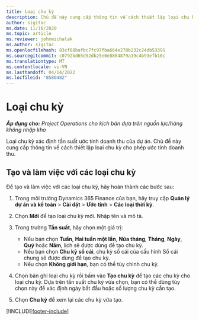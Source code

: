 ```yaml
---
title: Loại chu kỳ
description: Chủ đề này cung cấp thông tin về cách thiết lập loại chu kỳ cho phép ước tính doanh thu.
author: sigitac
ms.date: 11/16/2020
ms.topic: article
ms.reviewer: johnmichalak
ms.author: sigitac
ms.openlocfilehash: 83cf88bafbc7fc97fba664e278b232c24db53391
ms.sourcegitcommit: c0792bd65d92db25e0e8864879a19c4b93efb10c
ms.translationtype: MT
ms.contentlocale: vi-VN
ms.lasthandoff: 04/14/2022
ms.locfileid: "8580482"
---
```

# <a name="period-types"></a>Loại chu kỳ

_**Áp dụng cho:** Project Operations cho kịch bản dựa trên nguồn lực/hàng không nhập kho_

Loại chu kỳ xác định tần suất ước tính doanh thu của dự án. Chủ đề này cung cấp thông tin về cách thiết lập loại chu kỳ cho phép ước tính doanh thu. 

## <a name="create-and-work-with-period-types"></a>Tạo và làm việc với các loại chu kỳ
Để tạo và làm việc với các loại chu kỳ, hãy hoàn thành các bước sau:

1. Trong môi trường Dynamics 365 Finance của bạn, hãy truy cập **Quản lý dự án và kế toán** > **Cài đặt** > **Ước tính** > **Các loại thời kỳ**.
2. Chọn **Mới** để tạo loại chu kỳ mới. Nhập tên và mô tả.
3. Trong trường **Tần suất**, hãy chọn một giá trị:

    - Nếu bạn chọn **Tuần**, **Hai tuần một lần**, **Nửa tháng**, **Tháng**, **Ngày**, **Quý** hoặc **Năm**, lịch sẽ được dùng để tạo chu kỳ. 
    - Nếu bạn chọn **Chu kỳ sổ cái**, chu kỳ sổ cái của cấu hình Sổ cái chung sẽ được dùng để tạo chu kỳ.
    - Nếu chọn **Không giới hạn**, bạn có thể tùy chỉnh chu kỳ.
4. Chọn bản ghi loại chu kỳ rồi bấm vào **Tạo chu kỳ** để tạo các chu kỳ cho loại chu kỳ. Dựa trên tần suất chu kỳ vừa chọn, bạn có thể dùng tùy chọn này để xác định ngày bắt đầu hoặc số lượng chu kỳ cần tạo.
5. Chọn **Chu kỳ** để xem lại các chu kỳ vừa tạo.



[!INCLUDE[footer-include](../includes/footer-banner.md)]